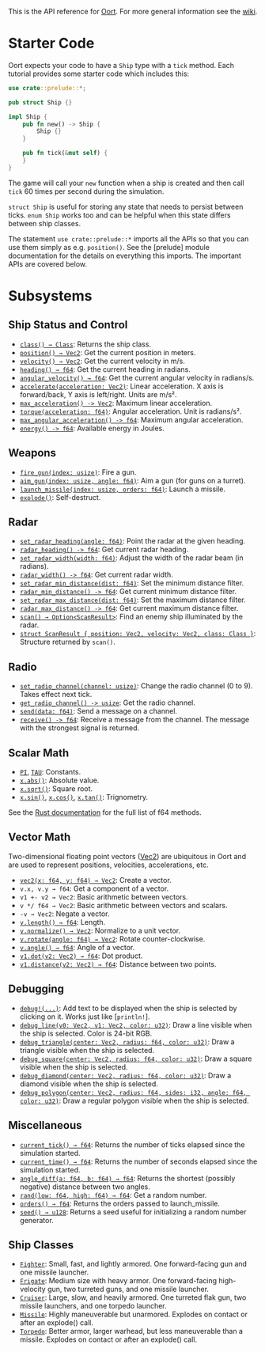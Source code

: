 This is the API reference for [Oort](oort.rs). For more general information see
the [wiki](https://github.com/rlane/oort3/wiki).

# Starter Code

Oort expects your code to have a `Ship` type with a `tick` method. Each
tutorial provides some starter code which includes this:

```rust
use crate::prelude::*;

pub struct Ship {}

impl Ship {
    pub fn new() -> Ship {
        Ship {}
    }

    pub fn tick(&mut self) {
    }
}
```

The game will call your `new` function when a ship is created and then call
`tick` 60 times per second during the simulation.

`struct Ship` is useful for storing any state that needs to persist between
ticks. `enum Ship` works too and can be helpful when this state differs between
ship classes.

The statement `use crate::prelude::*` imports all the APIs so that you can use
them simply as e.g. `position()`. See the [prelude] module documentation for
the details on everything this imports. The important APIs are covered below.

# Subsystems

## Ship Status and Control

- [`class() → Class`](prelude::class): Returns the ship class.
- [`position() → Vec2`](prelude::position): Get the current position in meters.
- [`velocity() → Vec2`](prelude::velocity): Get the current velocity in m/s.
- [`heading() → f64`](prelude::heading): Get the current heading in radians.
- [`angular_velocity() → f64`](prelude::angular_velocity): Get the current angular velocity in radians/s.
- [`accelerate(acceleration: Vec2)`](prelude::accelerate): Linear acceleration. X axis is forward/back, Y axis is left/right. Units are m/s².
- [`max_acceleration() -> Vec2`](prelude::max_acceleration): Maximum linear acceleration.
- [`torque(acceleration: f64)`](prelude::torque): Angular acceleration. Unit is radians/s².
- [`max_angular_acceleration() -> f64`](prelude::max_angular_acceleration): Maximum angular acceleration.
- [`energy() -> f64`](prelude::energy): Available energy in Joules.

## Weapons

- [`fire_gun(index: usize)`](prelude::fire_gun): Fire a gun.
- [`aim_gun(index: usize, angle: f64)`](prelude::aim_gun): Aim a gun (for guns on a turret).
- [`launch_missile(index: usize, orders: f64)`](prelude::launch_missile): Launch a missile.
- [`explode()`](prelude::explode): Self-destruct.

## Radar

- [`set_radar_heading(angle: f64)`](prelude::set_radar_heading): Point the radar at the given heading.
- [`radar_heading() -> f64`](prelude::radar_heading): Get current radar heading.
- [`set_radar_width(width: f64)`](prelude::set_radar_width): Adjust the width of the radar beam (in radians).
- [`radar_width() -> f64`](prelude::radar_width): Get current radar width.
- [`set_radar_min_distance(dist: f64)`](prelude::set_radar_min_distance): Set the minimum distance filter.
- [`radar_min_distance() -> f64`](prelude::radar_min_distance): Get current minimum distance filter.
- [`set_radar_max_distance(dist: f64)`](prelude::set_radar_max_distance): Set the maximum distance filter.
- [`radar_max_distance() -> f64`](prelude::radar_max_distance): Get current maximum distance filter.
- [`scan() → Option<ScanResult>`](prelude::scan): Find an enemy ship illuminated by the radar.
- [`struct ScanResult { position: Vec2, velocity: Vec2, class: Class }`](prelude::ScanResult): Structure returned by `scan()`.

## Radio

- [`set_radio_channel(channel: usize)`](prelude::set_radio_channel): Change the radio channel (0 to 9). Takes effect next tick.
- [`get_radio_channel() -> usize`](prelude::get_radio_channel): Get the radio channel.
- [`send(data: f64)`](prelude::send): Send a message on a channel.
- [`receive() -> f64`](prelude::receive): Receive a message from the channel. The message with the strongest signal is returned.

## Scalar Math

- [`PI`](prelude::PI), [`TAU`](prelude::TAU): Constants.
- [`x.abs()`](f64::abs): Absolute value.
- [`x.sqrt()`](f64::sqrt): Square root.
- [`x.sin()`](f64::sin), [`x.cos()`](f64::cos), [`x.tan()`](f64::tan): Trignometry.

See the [Rust documentation](https://doc.rust-lang.org/std/primitive.f64.html) for the full list of f64 methods.

## Vector Math

Two-dimensional floating point vectors ([Vec2](prelude::Vec2)) are ubiquitous
in Oort and are used to represent positions, velocities, accelerations, etc.

- [`vec2(x: f64, y: f64) → Vec2`](prelude::vec2): Create a vector.
- `v.x, v.y → f64`: Get a component of a vector.
- `v1 +- v2 → Vec2`: Basic arithmetic between vectors.
- `v */ f64 → Vec2`: Basic arithmetic between vectors and scalars.
- `-v → Vec2`: Negate a vector.
- [`v.length() → f64`](prelude::Vec2::length): Length.
- [`v.normalize() → Vec2`](prelude::Vec2::normalize): Normalize to a unit vector.
- [`v.rotate(angle: f64) → Vec2`](prelude::Vec2::rotate): Rotate counter-clockwise.
- [`v.angle() → f64`](prelude::Vec2::angle): Angle of a vector.
- [`v1.dot(v2: Vec2) → f64`](prelude::Vec2::dot): Dot product.
- [`v1.distance(v2: Vec2) → f64`](prelude::Vec2::distance): Distance between two points.

## Debugging

- [`debug!(...)`](prelude::debug!): Add text to be displayed when the ship is selected by clicking on it. Works just like [`println!`].
- [`debug_line(v0: Vec2, v1: Vec2, color: u32)`](prelude::debug_line): Draw a line visible when the ship is selected. Color is 24-bit RGB.
- [`debug_triangle(center: Vec2, radius: f64, color: u32)`](prelude::debug_triangle): Draw a triangle visible when the ship is selected.
- [`debug_square(center: Vec2, radius: f64, color: u32)`](prelude::debug_square): Draw a square visible when the ship is selected.
- [`debug_diamond(center: Vec2, radius: f64, color: u32)`](prelude::debug_diamond): Draw a diamond visible when the ship is selected.
- [`debug_polygon(center: Vec2, radius: f64, sides: i32, angle: f64, color: u32)`](prelude::debug_polygon): Draw a regular polygon visible when the ship is selected.

## Miscellaneous

- [`current_tick() → f64`](prelude::current_tick): Returns the number of ticks elapsed since the simulation started.
- [`current_time() → f64`](prelude::current_time): Returns the number of seconds elapsed since the simulation started.
- [`angle_diff(a: f64, b: f64) → f64`](prelude::angle_diff): Returns the shortest (possibly negative) distance between two angles.
- [`rand(low: f64, high: f64) → f64`](prelude::rand): Get a random number.
- [`orders() → f64`](prelude::orders): Returns the orders passed to launch_missile.
- [`seed() → u128`](prelude::seed): Returns a seed useful for initializing a random number generator.

## Ship Classes

- [`Fighter`](prelude::Class::Fighter): Small, fast, and lightly armored. One forward-facing gun and one missile launcher.
- [`Frigate`](prelude::Class::Frigate): Medium size with heavy armor. One forward-facing high-velocity gun, two turreted guns, and one missile launcher.
- [`Cruiser`](prelude::Class::Cruiser): Large, slow, and heavily armored. One turreted flak gun, two missile launchers, and one torpedo launcher.
- [`Missile`](prelude::Class::Missile): Highly maneuverable but unarmored. Explodes on contact or after an explode() call.
- [`Torpedo`](prelude::Class::Torpedo): Better armor, larger warhead, but less maneuverable than a missile. Explodes on contact or after an explode() call.
